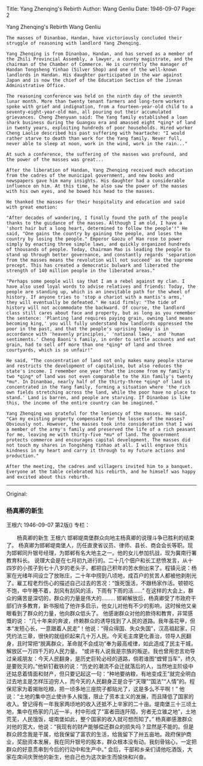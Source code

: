 Title: Yang Zhenqing's Rebirth
Author: Wang Genliu
Date: 1946-09-07
Page: 2

Yang Zhenqing's Rebirth
    Wang Genliu

    The masses of Dinanbao, Handan, have victoriously concluded their struggle of reasoning with landlord Yang Zhenqing.

    Yang Zhenqing is from Dinanbao, Handan, and has served as a member of the Zhili Provincial Assembly, a lawyer, a county magistrate, and the chairman of the Chamber of Commerce. He is currently the manager of Handan Tongsheng Yinhao (Silver Shop) and one of the well-known landlords in Handan. His daughter participated in the war against Japan and is now the chief of the Education Section of the Jinnan Administrative Office.

    The reasoning conference was held on the ninth day of the seventh lunar month. More than twenty tenant farmers and long-term workers spoke with grief and indignation, from a fourteen-year-old child to a seventy-eight-year-old man, all pouring out their accumulated grievances. Cheng Zhenyuan said: The Yang family established a loan shark business during the Guangxu era and amassed eight *qing* of land in twenty years, exploiting hundreds of poor households. Hired worker Cheng Laolie described his past suffering with heartache: "I would rather starve to death than work for the Yang family. Never full, never able to sleep at noon, work in the wind, work in the rain..."

    At such a conference, the suffering of the masses was profound, and the power of the masses was great...

    After the liberation of Handan, Yang Zhenqing received much education from the cadres of the municipal government, and new books and newspapers gave him many insights. His daughter had a considerable influence on him. At this time, he also saw the power of the masses with his own eyes, and he bowed his head to the masses.

    He thanked the masses for their hospitality and education and said with great emotion:

    "After decades of wandering, I finally found the path of the people thanks to the guidance of the masses. Although I am old, I have a 'short hair but a long heart, determined to follow the people'!" He said, "One gains the country by gaining the people, and loses the country by losing the people." Emperor Gaozu of Han rose to power simply by enacting three simple laws, and quickly organized hundreds of thousands of people. Today, Chairman Mao is leading the people to stand up through better governance, and constantly regards 'separation from the masses means the revolution will not succeed' as the supreme precept. This has created a democratic bulwark and liberated the strength of 140 million people in the liberated areas."

    "Perhaps some people will say that I am a rebel against my clan. I have also used loyal words to advise relatives and friends: Today, the people are standing up, which is an inevitable path for the wheel of history. If anyone tries to 'stop a chariot with a mantis's arms,' they will eventually be defeated." He said firmly: "The tide of history will not accommodate the backward. Of course, the landlord class still cares about face and property, but as long as you remember the sentence: 'Planting land requires paying grain, owning land means becoming king,' you will fully understand how landlords oppressed the poor in the past, and that the people's uprising today is in accordance with 'heavenly principles,' 'national laws,' and 'human sentiments.' Cheng Baoni's family, in order to settle accounts and eat grain, had to sell off more than one *qing* of land and three courtyards, which is so unfair!"

    He said, "The concentration of land not only makes many people starve and restricts the development of capitalism, but also reduces the state's income. I remember one year that the income from my family's two *qing* of land was not even comparable to the Xin family's twenty *mu*. In Dinanbao, nearly half of the thirty-three *qing* of land is concentrated in the Yang family, forming a situation where 'the rich own fields stretching across the land, while the poor have no place to stand.' Land is barren, and people are starving. If Dinanbao is like this, the income of the entire country can be imagined."

    Yang Zhenqing was grateful for the leniency of the masses. He said, "Can my existing property compensate for the losses of the masses? Obviously not. However, the masses took into consideration that I was a member of the army's family and preserved the life of a rich peasant for me, leaving me with thirty-five *mu* of land. The government protects commerce and encourages capital development. The masses did not touch my shares in Tongsheng Yinhao at all. I will engrave this kindness in my heart and carry it through to my future actions and production."

    After the meeting, the cadres and villagers invited him to a banquet. Everyone at the table celebrated his rebirth, and he himself was happy and excited about this rebirth.



<hr /> 

Original: 


### 杨真卿的新生
王根六
1946-09-07
第2版()
专栏：

　　杨真卿的新生
    王根六
    邯郸堤南堡群众向地主杨真卿的说理斗争已胜利的结束了。
    杨真卿为邯郸堤南堡人，历任直隶省议员、律师、县长、商会会长等职。现为邯郸同升银号经理，为邯郸有名大地主之一。他的女儿参加抗战，现为冀南行署教育科长。
    说理大会是在七月初九进行的。二十几个佃户和长工悲愤发言，从十四岁的小孩子到七十八岁的老头子，都把自己积年的苦水倒出来了。程镇元说：杨家在光绪年间设立了放账庄，二十年中捞到八顷地，成百户的贫苦人都被他剥削光了。雇工程老烈伤心的描述自己过去的苦况：“饿死饿活，不跟杨家作活。顿顿吃不饱，中午睡不着，刮风有刮风的活，下雨有下雨的活……”
    在这样的大会上，群众的痛苦是深切的，群众的力量是伟大的………
    邯郸解放后，杨真卿受了市政府干部们许多教育，新书报给了他许多启示，他女儿对他有不少的影响，这时候他又亲眼看到了群众的力量，他向群众低头了。
    他感谢群众对他的款待和教育，非常感慨的说：
    “几十年来的奔波，终赖群众的诱导找到了人民的道路。我年虽花甲，但本“发短心长，一意跟着人民走”！他说：“得众得国、失众失国”，汉高祖起家，只凭约法三章，很快的就组织起来几十万人民。今天毛主席更化善治，领导人民翻身，且时常把“脱离群众，革命就不会成功”奉为最高戒律，如此造成了民主干城，解放区一万四千万的人民力量。
    “或许有人说我是宗族的叛逆。我也曾用忠言劝导过亲戚朋友：今天人民翻身，是历史巨轮必经的道路，倘若谁图“螳臂当车”，终久是要败灭的。”他斩钉截铁的说：“历史的潮流不会迁就落后的人，当然地主阶级中还姑息着情面和财产，但只要记起这一句：“种地要纳粮，有地变成王”就完全明白过去地主是怎样压迫穷人，而今天的人民翻身正是合乎“天理”“国法”“人情”的。程保尼家为着揭账吃粮，把一顷多地三座院子都贴光了，这是多么不平啊！”
    他说：“土地的集中岂止使许多人挨饿，限止了资本主义的发展，而且降低了国家的收入。曾记得有一年我家两顷地的收入还抵不上辛家的二十亩。堤南堡三十三顷土地，集中在杨家的几近一半，村中形成了“富者田连阡陌，穷者无立锥之地”，土地荒芜，人民饿饭，堤南堡如此，整个国家的收入就可想而知了。”
    杨真卿感激群众对他的宽大，他说：“我现有的财产能够偿还群众的损失吗？显然是不能的。但是群众顾念我是干属，给我保留了富农的生活，给我留下了卅五亩地。政府保护商业，奖励资本发展，我在同升银号的股本，群众根本没有动。我刻骨铭心，一定把群众的好意贯串到今后的行动中和生产中。”
    会后，干部和乡亲们请他吃酒饭，大家在席间庆贺他的新生，他自己也为这次新生而愉快和兴奋。
